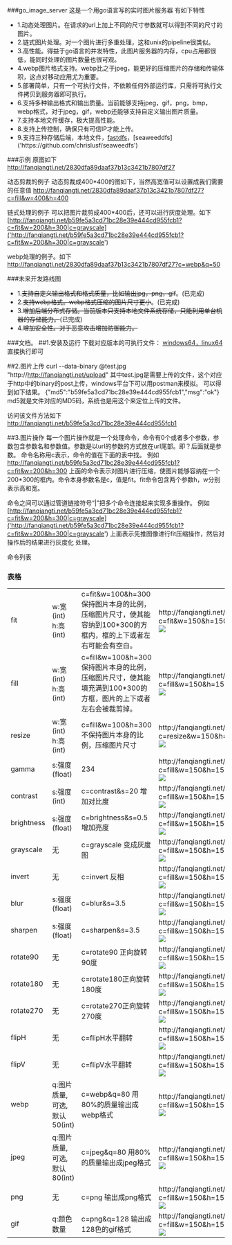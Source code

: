 ###go_image_server
这是一个用go语言写的实时图片服务器
有如下特性
* 1.动态处理图片。在请求的url上加上不同的尺寸参数就可以得到不同的尺寸的图片。
* 2.链式图片处理。对一个图片进行多重处理，这和unix的pipeline很类似。
* 3.高性能。得益于go语言的并发特性，此图片服务器的内存，cpu占用都很低，能同时处理的图片数量也很可观。
* 4.webp图片格式支持。webp比之于jpeg，能更好的压缩图片的存储和传输体积，这点对移动应用尤为重要。
* 5.部署简单，只有一个可执行文件，不依赖任何外部运行库，只需将可执行文件拷贝到服务器即可执行。
* 6.支持多种输出格式和输出质量。当前能够支持jpeg，gif，png，bmp，webp格式，对于jpeg，gif，webp还能够支持自定义输出图片质量。
* 7.支持本地文件缓存，极大提高性能。
* 8.支持上传控制，确保只有可信IP才能上传。
* 9.支持三种存储后端，本地文件，[fastdfs]('http://fanqiangti.net/b59fe5a3cd71bc28e39e444cd955fcb1?c=fit&w=200&h=300|c=grayscale')，[seaweeddfs]('https://github.com/chrislusf/seaweedfs')


###示例
原图如下
http://fanqiangti.net/2830dfa89daaf37b13c3421b7807df27

动态剪裁的例子
动态剪裁成400*400的图如下，当然高宽值可以设置成我们需要的任意值
http://fanqiangti.net/2830dfa89daaf37b13c3421b7807df27?c=fill&w=400&h=400

链式处理的例子
可以把图片裁剪成400*400后，还可以进行灰度处理。如下
[http://fanqiangti.net/b59fe5a3cd71bc28e39e444cd955fcb1?c=fit&w=200&h=300|c=grayscale]('http://fanqiangti.net/b59fe5a3cd71bc28e39e444cd955fcb1?c=fit&w=200&h=300|c=grayscale')


webp处理的例子。如下
http://fanqiangti.net/2830dfa89daaf37b13c3421b7807df27?c=webp&q=50



###未来开发路线图


* 1.~~支持自定义输出格式和格式质量，比如输出jpg，png，gif~~。(已完成)
* 2.~~支持webp格式。webp格式压缩的图片尺寸更小~~。(已完成)
* 3.~~增加后端分布式存储。当前版本只支持本地文件系统存储，只能利用单台机器的存储能力。~~(已完成)
* 4.~~增加安全性。对于恶意攻击增加防御能力。~~



###文档。
##1.安装及运行
下载对应版本的可执行文件：
[windows64，linux64]('http://pan.baidu.com/s/1hr7VYle')
直接执行即可


##2.图片上传
curl  --data-binary @test.jpg "http://http://fanqiangti.net/upload"
其中test.jpg是需要上传的文件，这个对应于http中的binary的post上传，windows平台下可以用postman来模拟。
可以得到如下结果。
{"md5":"b59fe5a3cd71bc28e39e444cd955fcb1","msg":"ok"}
md5就是文件对应的MD5码，系统也是用这个来定位上传的文件。

访问该文件方法如下
http://fanqiangti.net/b59fe5a3cd71bc28e39e444cd955fcb1

##3.图片操作
每一个图片操作就是一个处理命令，命令有0个或者多个参数，参数包含参数名和参数值。参数是以url的参数的方式放在url尾部。即？后面就是参数。
命令名称用c表示，命令的值在下面的表中找。
例如
http://fanqiangti.net/b59fe5a3cd71bc28e39e444cd955fcb1?c=fit&w=200&h=300
上面的命令表示对图片进行压缩，使图片能够容纳在一个200*300的框内。命令本身参数名是c，值是fit。fit命令包含两个参数h，w分别表示高和宽。


命令之间可以通过管道链接符号“|”把多个命令连接起来实现多重操作。
例如
[http://fanqiangti.net/b59fe5a3cd71bc28e39e444cd955fcb1?c=fit&w=200&h=300|c=grayscale]('http://fanqiangti.net/b59fe5a3cd71bc28e39e444cd955fcb1?c=fit&w=200&h=300|c=grayscale')
上面表示先推图像进行fit压缩操作，然后对操作后的结果进行灰度化 处理。





命令列表

### 表格
<table>
    <tr>
        <td>fit</td>
        <td>w:宽(int)<br/>h:高(int)</td>
        <td>c=fit&w=100&h=300  <br/>保持图片本身的比例，压缩图片尺寸，使其能容纳到100*300的方框内，框的上下或者左右可能会有空白。</td>
        <td>http://fanqiangti.net/2830dfa89daaf37b13c3421b7807df27?c=fit&w=150&h=150<br/>
            <img src="http://fanqiangti.net/2830dfa89daaf37b13c3421b7807df27?c=fit&w=150&h=150" /></td>
        <td></td>
    </tr>
    <tr>
        <td>fill</td>
        <td>w:宽(int)<br/>h:高(int)</td>
        <td>c=fill&w=100&h=300  <br/>保持图片本身的比例，压缩图片尺寸，使其能填充满到100*300的方框，图片的上下或者左右会被裁剪掉。</td>
        <td>http://fanqiangti.net/2830dfa89daaf37b13c3421b7807df27?c=fill&w=150&h=150<br/>
                        <img src="http://fanqiangti.net/2830dfa89daaf37b13c3421b7807df27?c=fill&w=150&h=150" /></td>
        <td></td>
    </tr>
    <tr>
        <td>resize</td>
        <td>w:宽(int)<br/>h:高(int) </td>
        <td> c=fill&w=100&h=300 <br/>不保持图片本身的比例，压缩图片尺寸</td>
        <td>http://fanqiangti.net/2830dfa89daaf37b13c3421b7807df27?c=resize&w=150&h=150<br/>
                        <img src="http://fanqiangti.net/2830dfa89daaf37b13c3421b7807df27?c=resize&w=150&h=150" /></td>
        <td></td>
    </tr>
    <tr>
        <td>gamma</td>
        <td>s:强度(float)</td>
        <td>234</td>
        <td>http://fanqiangti.net/2830dfa89daaf37b13c3421b7807df27?c=fill&w=150&h=150|c=gamma&q=10<br/>
                        <img src="http://fanqiangti.net/2830dfa89daaf37b13c3421b7807df27?c=fill&w=150&h=150|c=gamma&q=10" /></td>
        <td></td>
    </tr>
    <tr>
        <td>contrast</td>
        <td>s:强度(int) </td>
        <td>c=contrast&s=20   增加对比度</td>
        <td>http://fanqiangti.net/2830dfa89daaf37b13c3421b7807df27?c=fill&w=150&h=150|c=contrast&s=120<br/>
                        <img src="http://fanqiangti.net/2830dfa89daaf37b13c3421b7807df27?c=fill&w=150&h=150|c=contrast&s=120" /></td>
        <td></td>
    </tr>
    <tr>
        <td>brightness</td>
        <td>s:强度(float)</td>
        <td> c=brightness&s=0.5   增加亮度 </td>
        <td>http://fanqiangti.net/2830dfa89daaf37b13c3421b7807df27?c=fill&w=150&h=150|c=brightness&s=38<br/>
                        <img src="http://fanqiangti.net/2830dfa89daaf37b13c3421b7807df27?c=fill&w=150&h=150|c=brightness&s=38" /></td>
        <td></td>
    </tr>
    <tr>
        <td>grayscale</td>
        <td>无</td>
        <td>c=grayscale 变成灰度图  </td>
        <td>http://fanqiangti.net/2830dfa89daaf37b13c3421b7807df27?c=fill&w=150&h=150|c=grayscale<br/>
                        <img src="http://fanqiangti.net/2830dfa89daaf37b13c3421b7807df27?c=fill&w=150&h=150|c=grayscale" /></td>
        <td></td>
    </tr>
    <tr>
        <td>invert</td>
        <td>无</td>
        <td>c=invert 反相 </td>
        <td>http://fanqiangti.net/2830dfa89daaf37b13c3421b7807df27?c=fill&w=150&h=150|c=invert<br/>
                        <img src="http://fanqiangti.net/2830dfa89daaf37b13c3421b7807df27?c=fill&w=150&h=150|c=invert" /></td>
        <td></td>
    </tr>
    <tr>
        <td>blur</td>
        <td>s:强度(float)</td>
        <td>c=blur&s=3.5</td>
        <td>http://fanqiangti.net/2830dfa89daaf37b13c3421b7807df27?c=fill&w=150&h=150|c=blur&s=3.5<br/>
                        <img src="http://fanqiangti.net/2830dfa89daaf37b13c3421b7807df27?c=fill&w=150&h=150|c=blur&s=3.5" /></td>
        <td></td>
    </tr>
    <tr>
        <td>sharpen</td>
        <td>s:强度(float)</td>
        <td>c=sharpen&s=3.5 </td>
        <td>http://fanqiangti.net/2830dfa89daaf37b13c3421b7807df27?c=fill&w=150&h=150|c=sharpen&s=65<br/>
                        <img src="http://fanqiangti.net/2830dfa89daaf37b13c3421b7807df27?c=fill&w=150&h=150|c=sharpen&s=65" /></td>
        <td></td>
    </tr>
    <tr>
        <td>rotate90</td>
        <td>无</td>
        <td>c=rotate90 正向旋转90度 </td>
        <td>http://fanqiangti.net/2830dfa89daaf37b13c3421b7807df27?c=fill&w=150&h=150|c=rotate90<br/>
                        <img src="http://fanqiangti.net/2830dfa89daaf37b13c3421b7807df27?c=fill&w=150&h=150|c=rotate90" /></td>
        <td></td>
    </tr>
    <tr>
        <td>rotate180</td>
        <td>无</td>
        <td>c=rotate180正向旋转180度</td>
        <td>http://fanqiangti.net/2830dfa89daaf37b13c3421b7807df27?c=fill&w=150&h=150|c=rotate180<br/>
                        <img src="http://fanqiangti.net/2830dfa89daaf37b13c3421b7807df27?c=fill&w=150&h=150|c=rotate180" /></td>
        <td></td>
    </tr>
    <tr>
        <td>rotate270</td>
        <td>无</td>
        <td>c=rotate270正向旋转270度</td>
        <td>http://fanqiangti.net/2830dfa89daaf37b13c3421b7807df27?c=fill&w=150&h=150|c=rotate270<br/>
                        <img src="http://fanqiangti.net/2830dfa89daaf37b13c3421b7807df27?c=fill&w=150&h=150|c=rotate270" /></td>
        <td></td>
    </tr>
    <tr>
        <td>flipH</td>
        <td>无</td>
        <td>c=flipH水平翻转</td>
        <td>http://fanqiangti.net/2830dfa89daaf37b13c3421b7807df27?c=fill&w=150&h=150|c=flipH<br/>
                        <img src="http://fanqiangti.net/2830dfa89daaf37b13c3421b7807df27?c=fill&w=150&h=150|c=flipH" /></td>
        <td></td>
    </tr>
    <tr>
        <td>flipV</td>
        <td>无</td>
        <td>c=flipV水平翻转</td>
        <td>http://fanqiangti.net/2830dfa89daaf37b13c3421b7807df27?c=fill&w=150&h=150|c=flipV<br/>
                        <img src="http://fanqiangti.net/2830dfa89daaf37b13c3421b7807df27?c=fill&w=150&h=150|c=flipV" /></td>
        <td></td>
    </tr>
    <tr>
        <td>webp</td>
        <td>q:图片质量,可选,默认50(int) </td>
        <td> c=webp&q=80  用80%的质量输出成webp格式</td>
        <td>http://fanqiangti.net/2830dfa89daaf37b13c3421b7807df27?c=fill&w=150&h=150|c=webp&q=80<br/>
                        <img src="http://fanqiangti.net/2830dfa89daaf37b13c3421b7807df27?c=fill&w=150&h=150|c=webp&q=80" /></td>
        <td></td>
    </tr>
    <tr>
        <td>jpeg</td>
        <td>q:图片质量,可选,默认80(int) </td>
        <td>c=jpeg&q=80  用80%的质量输出成jpeg格式</td>
        <td>http://fanqiangti.net/2830dfa89daaf37b13c3421b7807df27?c=fill&w=150&h=150|c=jpeg&q=80<br/>
                        <img src="http://fanqiangti.net/2830dfa89daaf37b13c3421b7807df27?c=fill&w=150&h=150|c=jpeg&q=80" /></td>
        <td></td>
    </tr>
    <tr>
        <td>png</td>
        <td>无</td>
        <td>c=png  输出成png格式</td>
        <td>http://fanqiangti.net/2830dfa89daaf37b13c3421b7807df27?c=fill&w=150&h=150|c=png<br/>
                        <img src="http://fanqiangti.net/2830dfa89daaf37b13c3421b7807df27?c=fill&w=150&h=150|c=png" /></td>
        <td></td>
    </tr>
    <tr>
        <td>gif</td>
        <td>q:颜色数量</td>
        <td>c=png&q=128  输出成128色的gif格式</td>
        <td>http://fanqiangti.net/2830dfa89daaf37b13c3421b7807df27?c=fill&w=150&h=150|c=gif&q=64<br/>
                        <img src="http://fanqiangti.net/2830dfa89daaf37b13c3421b7807df27?c=fill&w=150&h=150|c=gif&q=64" /></td>
        <td></td>
    </tr>
</table>
